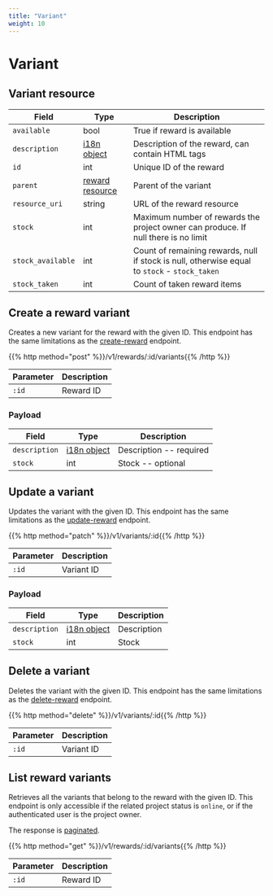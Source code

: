 ```yaml
---
title: "Variant"
weight: 10
---
```


# Variant

## Variant resource

| Field             | Type                                | Description                                                                                   |
| ----------------- | ----------------------------------- | --------------------------------------------------------------------------------------------- |
| `available`       | bool                                | True if reward is available                                                                   |
| `description`     | [i18n object](#i18n)                | Description of the reward, can contain HTML tags                                              |
| `id`              | int                                 | Unique ID of the reward                                                                       |
| `parent`          | [reward resource](#reward-resource) | Parent of the variant                                                                         |
| `resource_uri`    | string                              | URL of the reward resource                                                                    |
| `stock`           | int                                 | Maximum number of rewards the project owner can produce. If null there is no limit            |
| `stock_available` | int                                 | Count of remaining rewards, null if stock is null, otherwise equal to `stock` - `stock_taken` |
| `stock_taken`     | int                                 | Count of taken reward items                                                                   |

## Create a reward variant

Creates a new variant for the reward with the given ID. This endpoint has the same limitations as the [create-reward](#create-a-project-reward) endpoint.

{{% http method="post" %}}/v1/rewards/:id/variants{{% /http %}}

| Parameter | Description |
| --------- | ----------- |
| `:id`     | Reward ID   |

### Payload

| Field         | Type                 | Description             |
| ------------- | -------------------- | ----------------------- |
| `description` | [i18n object](#i18n) | Description -- required |
| `stock`       | int                  | Stock -- optional       |

## Update a variant

Updates the variant with the given ID. This endpoint has the same limitations as the [update-reward](#update-a-reward) endpoint.

{{% http method="patch" %}}/v1/variants/:id{{% /http %}}

| Parameter | Description |
| --------- | ----------- |
| `:id`     | Variant ID  |

### Payload

| Field         | Type                 | Description |
| ------------- | -------------------- | ----------- |
| `description` | [i18n object](#i18n) | Description |
| `stock`       | int                  | Stock       |

## Delete a variant

Deletes the variant with the given ID. This endpoint has the same limitations as the [delete-reward](#delete-a-reward) endpoint.

{{% http method="delete" %}}/v1/variants/:id{{% /http %}}

| Parameter | Description |
| --------- | ----------- |
| `:id`     | Variant ID  |

## List reward variants

Retrieves all the variants that belong to the reward with the given ID. This endpoint is only accessible if the related project status is `online`, or if the authenticated user is the project owner.

The response is [paginated](#pagination).

{{% http method="get" %}}/v1/rewards/:id/variants{{% /http %}}

| Parameter | Description |
| --------- | ----------- |
| `:id`     | Reward ID   |
